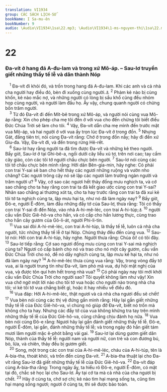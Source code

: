 ```yaml
---
translation: VI1934
group: CÁC SÁCH LỊCH-SỬ
bookName: I Sa-mu-ên 
bookNumber: 9
audio: \Audio\VI1934\1sa\22.mp3; \Audio\VI1934\1-ms-nguyen-thi\1sa\22.mp3
---
```


<div class="title"><h1>22</h1><h3>Đa-vít ở hang đá A-đu-lam và trong xứ Mô-áp. – Sau-lơ truyền giết những thầy tế lễ và dân thành Nóp</h3></div>
<span class="verse 1sa_22_1"> <sup>1</sup> Đa-vít đi khỏi đó, và trốn trong hang đá A-đu-lam. Khi các anh và cả nhà cha người hay điều đó, bèn đi xuống cùng người.<a data-toggle="tooltip" data-placement="bottom" title="Thi 57 tựa; Thi 142 tựa">⚓</a></span>
<span class="verse 1sa_22_2"><sup>2</sup> Phàm kẻ nào bị cùng khốn, kẻ nào mắc nợ, và những người có lòng bị sầu khổ cũng đều nhóm họp cùng người, và người làm đầu họ. Ấy vậy, chung quanh người có chừng bốn trăm người. <br/></span>
<span class="verse 1sa_22_3"> <sup>3</sup> Từ đó Đa-vít đi đến Mít-bê trong xứ Mô-áp, và người nói cùng vua Mô-áp rằng: Xin cho phép cha mẹ tôi đến ở với vua cho đến chừng tôi biết điều Đức Chúa Trời sẽ làm cho tôi. </span>
<span class="verse 1sa_22_4"><sup>4</sup> Vậy, Đa-vít dẫn cha mẹ mình đến trước mặt vua Mô-áp, và hai người ở với vua ấy trọn lúc Đa-vít ở trong đồn. </span>
<span class="verse 1sa_22_5"><sup>5</sup> Nhưng Gát, đấng tiên tri, nói cùng Đa-vít rằng: Chớ ở trong đồn nầy; hãy đi đến xứ Giu-đa. Vậy, Đa-vít đi, và đến trong rừng Hê-rết. <br/></span>
<span class="verse 1sa_22_6"> <sup>6</sup> Sau-lơ hay rằng người ta đã tìm được Đa-vít và những kẻ theo người. Bấy giờ, Sau-lơ ở tại Ghi-bê-a, ngồi dưới cây liễu xủ tơ, trên nơi cao; tay cầm cây giáo, còn các tôi tớ người chầu chực bên người. </span>
<span class="verse 1sa_22_7"><sup>7</sup> Sau-lơ nói cùng các tôi tớ chầu chực bên mình rằng: Hỡi dân Bên-gia-min, hãy nghe: Có phải con trai Y-sai sẽ ban cho hết thảy các ngươi những ruộng và vườn nho chăng? Các ngươi trông cậy nó sẽ lập các ngươi làm trưởng ngàn người và trăm người ư? </span>
<span class="verse 1sa_22_8"><sup>8</sup> Vậy, cớ sao các ngươi hết thảy đồng mưu nghịch ta, và cớ sao chẳng cho ta hay rằng con trai ta đã kết giao ước cùng con trai Y-sai? Nhân sao chẳng ai thương xót ta, cho ta hay trước rằng con trai ta đã xui kẻ tôi tớ ta nghịch cùng ta, lập mưu hại ta, như nó đã làm ngày nay? </span>
<span class="verse 1sa_22_9"><sup>9</sup> Bấy giờ, Đô-e, người Ê-đôm, làm đầu những đầy tớ của Sau-lơ, thưa rằng: Tôi có thấy con trai Y-sai đi đến Nóp, vào nhà A-hi-mê-léc, con trai A-hi-túp;<a data-toggle="tooltip" data-placement="bottom" title="1Sa 21:7-9; Thi 52 tựa">⚓</a></span>
<span class="verse 1sa_22_10"><sup>10</sup> người cầu vấn Đức Giê-hô-va cho hắn, và có cấp cho hắn lương thực, cùng trao cho hắn cây gươm của Gô-li-át, người Phi-li-tin. <br/></span>
<span class="verse 1sa_22_11"> <sup>11</sup> Vua sai đòi A-hi-mê-léc, con trai A-hi-túp, là thầy tế lễ, luôn cả nhà cha người, tức những thầy tế lễ ở tại Nóp. Chúng thảy đều đến cùng vua. </span>
<span class="verse 1sa_22_12"><sup>12</sup> Sau-lơ nói: Hỡi con trai A-hi-túp, hãy nghe. Người thưa rằng: Chúa ôi! có tôi đây. </span>
<span class="verse 1sa_22_13"><sup>13</sup> Sau-lơ tiếp rằng: Cớ sao ngươi đồng mưu cùng con trai Y-sai mà nghịch cùng ta? Ngươi có cấp bánh cho nó và trao cho nó một cây gươm, cầu vấn Đức Chúa Trời cho nó, để nó dấy nghịch cùng ta, lập mưu kế hại ta, như nó đã làm ngày nay? </span>
<span class="verse 1sa_22_14"><sup>14</sup> A-hi-mê-léc thưa cùng vua rằng: Vậy, trong vòng đầy tớ vua, ai là người trung tín như Đa-vít, làm phò mã vua, dự hội mật nghị của vua, và được tôn quí hơn hết trong nhà vua? </span>
<span class="verse 1sa_22_15"><sup>15</sup> Có phải ngày nay tôi mới khởi cầu vấn Đức Chúa Trời cho người sao? Tôi quyết không làm như vậy! Xin vua chớ ngờ một lời nào cho tôi tớ vua hoặc cho người nào trong nhà cha tôi; vì kẻ tôi tớ vua chẳng biết gì, hoặc ít hay nhiều về điều đó. <br/></span>
<span class="verse 1sa_22_16"> <sup>16</sup> Vua đáp: Hỡi A-hi-mê-léc, thật ngươi và cả nhà cha ngươi đều sẽ chết! </span>
<span class="verse 1sa_22_17"><sup>17</sup> Vua bèn nói cùng các thị vệ đứng gần mình rằng: Hãy lại gần giết những thầy tế lễ của Đức Giê-hô-va, vì chúng nó giúp đỡ Đa-vít, biết nó trốn mà không cho ta hay. Nhưng các đầy tớ của vua không khứng tra tay trên mình những thầy tế lễ của Đức Giê-hô-va, cũng chẳng chịu đánh họ nữa. </span>
<span class="verse 1sa_22_18"><sup>18</sup> Vua bèn nói cùng Đô-e rằng: Ngươi hãy lại gần đánh giết những thầy tế lễ. Đô-e, người Ê-đôm, lại gần, đánh những thầy tế lễ; và trong ngày đó hắn giết tám mươi lăm người mặc ê-phót bằng vải gai. </span>
<span class="verse 1sa_22_19"><sup>19</sup> Sau-lơ lại dùng gươm giết dân Nóp, thành của thầy tế lễ: người nam và người nữ, con trẻ và con đương bú, bò, lừa, và chiên, thảy đều bị gươm giết. <br/></span>
<span class="verse 1sa_22_20"> <sup>20</sup> Song, một trong các con trai của A-hi-mê-léc, cháu của A-hi-túp, tên là A-bia-tha, thoát khỏi, và trốn đến cùng Đa-vít. </span>
<span class="verse 1sa_22_21"><sup>21</sup> A-bia-tha thuật lại cho Đa-vít rằng Sau-lơ đã giết những thầy tế lễ của Đức Giê-hô-va. </span>
<span class="verse 1sa_22_22"><sup>22</sup> Đa-vít đáp cùng A-bia-tha rằng: Trong ngày ấy, ta hiểu rõ Đô-e, người Ê-đôm, có mặt tại đó, chắc sẽ học lại cho Sau-lơ. Ấy tại cớ ta mà cả nhà của cha ngươi bị chết. </span>
<span class="verse 1sa_22_23"><sup>23</sup> Hãy ở cùng ta, chớ sợ chi; kẻ nào tìm hại mạng sống ta, cũng tìm hại mạng sống ngươi; ngươi ở cùng ta, thì sẽ được bảo toàn. <br/></span>

